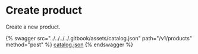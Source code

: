 # Create product

Create a new product.

{% swagger src="../../../../.gitbook/assets/catalog.json" path="/v1/products" method="post" %}
[catalog.json](../../../../.gitbook/assets/catalog.json)
{% endswagger %}
